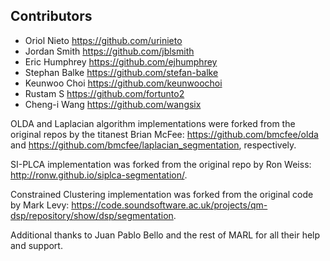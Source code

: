 Contributors
------------

* Oriol Nieto <https://github.com/urinieto>
* Jordan Smith <https://github.com/jblsmith>
* Eric Humphrey <https://github.com/ejhumphrey>
* Stephan Balke <https://github.com/stefan-balke>
* Keunwoo Choi <https://github.com/keunwoochoi>
* Rustam S <https://github.com/fortunto2>
* Cheng-i Wang <https://github.com/wangsix>

OLDA and Laplacian algorithm implementations were forked from the original repos by the titanest Brian McFee:
<https://github.com/bmcfee/olda> and <https://github.com/bmcfee/laplacian_segmentation>, respectively.

SI-PLCA implementation was forked from the original repo by Ron Weiss: <http://ronw.github.io/siplca-segmentation/>.

Constrained Clustering implementation was forked from the original code by Mark Levy: <https://code.soundsoftware.ac.uk/projects/qm-dsp/repository/show/dsp/segmentation>.

Additional thanks to Juan Pablo Bello and the rest of MARL for all their help and support.
